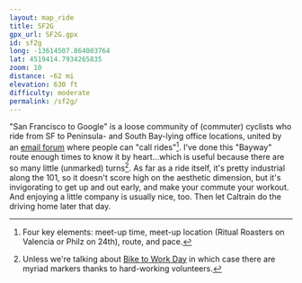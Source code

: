 ```yaml
---
layout: map_ride
title: SF2G
gpx_url: SF2G.gpx
id: sf2g
long: -13614507.864003764
lat: 4519414.7934265835
zoom: 10
distance: ~62 mi
elevation: 630 ft
difficulty: moderate
permalink: /sf2g/
---
```

"San Francisco to Google" is a loose community of (commuter) cyclists who ride from SF to Peninsula- and South Bay-lying office locations, united by an [email forum](https://groups.google.com/g/sf2g) where people can "call rides"[^1]. I've done this "Bayway" route enough times to know it by heart...which is useful because there are so many little (unmarked) turns[^2]. As far as a ride itself, it's pretty industrial along the 101, so it doesn't score high on the aesthetic dimension, but it's invigorating to get up and out early, and make your commute your workout. And enjoying a little company is usually nice, too. Then let Caltrain do the driving home later that day.

[^1]: Four key elements: meet-up time, meet-up location (Ritual Roasters on Valencia or Philz on 24th), route, and pace.

[^2]: Unless we're talking about [Bike to Work Day](https://bayareabiketowork.com/) in which case there are myriad markers thanks to hard-working volunteers.